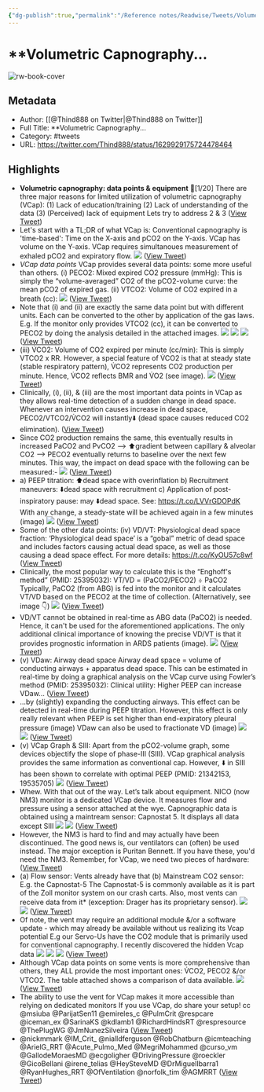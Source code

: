 ```yaml
---
{"dg-publish":true,"permalink":"/Reference notes/Readwise/Tweets/Volumetric Capnography.../"}
---
```


# **Volumetric Capnography...

![rw-book-cover](https://pbs.twimg.com/profile_images/1169851951967694848/MSzTbM57.jpg)

## Metadata
- Author: [[@Thind888 on Twitter\|@Thind888 on Twitter]]
- Full Title: **Volumetric Capnography...
- Category: #tweets
- URL: https://twitter.com/Thind888/status/1629929175724478464

## Highlights
- **Volumetric capnography: data points & equipment**
  🧵[1/20]
  There are three major reasons for limited utilization of volumetric capnography (VCap):
  (1) Lack of education/training
  (2) Lack of understanding of the data
  (3) (Perceived) lack of equipment
  Lets try to address 2 & 3 ([View Tweet](https://twitter.com/Thind888/status/1629929175724478464))
- Let's start with a TL;DR of what VCap is:
  Conventional capnography is 'time-based': Time on the X-axis and pCO2 on the Y-axis.
  VCap has volume on the Y-axis.
  VCap requires simultanoues measurement of exhaled pCO2 and expiratory flow. 
  ![](https://pbs.twimg.com/media/Fp6mCekaAAAZyea.jpg) ([View Tweet](https://twitter.com/Thind888/status/1629929177175724032))
- *VCap data points*
  VCap provides several data points: some more useful than others.
  (i) PECO2: Mixed expired CO2 pressure (mmHg):
  This is simply the “volume-averaged” CO2 of the pCO2-volume curve: the mean pCO2 of expired gas.
  (ii) VTCO2: Volume of CO2 expired in a breath (cc): 
  ![](https://pbs.twimg.com/media/Fp6mJr8aQAAlEWH.jpg) ([View Tweet](https://twitter.com/Thind888/status/1629929179860045824))
- Note that (i) and (ii) are exactly the same data point but with different units.
  Each can be converted to the other by application of the gas laws.
  E.g. If the monitor only provides VTCO2 (cc), it can be converted to PECO2 by doing the analysis detailed in the attached images. 
  ![](https://pbs.twimg.com/media/Fp6mP_ZaQAA9gWa.jpg) 
  ![](https://pbs.twimg.com/media/Fp6mRE0aQAAkQ9X.jpg) 
  ![](https://pbs.twimg.com/media/Fp6mRxjaEAAO1QE.jpg) ([View Tweet](https://twitter.com/Thind888/status/1629929182385025024))
- (iii) V̇CO2: Volume of CO2 expired per minute (cc/min):
  This is simply VTCO2 x RR.
  However, a special feature of V̇CO2 is that at steady state (stable respiratory pattern), V̇CO2 represents CO2 production per minute.
  Hence, V̇CO2 reflects BMR and V̇O2 (see image). 
  ![](https://pbs.twimg.com/media/Fp6mZjcacAAJhUJ.jpg) ([View Tweet](https://twitter.com/Thind888/status/1629929185035812865))
- Clinically, (i), (ii), & (iii) are the most important data points in VCap as they allows real-time detection of a sudden change in dead space.
  Whenever an intervention causes increase in dead space, PECO2/VTCO2/V̇CO2 will instantly⬇️ (dead space causes reduced CO2 elimination). ([View Tweet](https://twitter.com/Thind888/status/1629929187514671104))
- Since CO2 production remains the same, this eventually results in increased PaCO2 and PvCO2 --> ⬆️gradient between capillary & alveolar CO2 --> PECO2 eventually returns to baseline over the next few minutes.
  This way, the impact on dead space with the following can be measured:- 
  ![](https://pbs.twimg.com/media/Fp6m4qdaUAA1xju.jpg) ([View Tweet](https://twitter.com/Thind888/status/1629929188735213569))
- a) PEEP titration: ⬆️dead space with overinflation
  b) Recruitment maneuvers: ⬇️dead space with recruitment
  c) Application of post-inspiratory pause: may ⬇️dead space. See:
  https://t.co/LVVrGDOPdK
  With any change, a steady-state will be achieved again in a few minutes (image) 
  ![](https://pbs.twimg.com/media/Fp6njNBaUAAgM62.jpg) ([View Tweet](https://twitter.com/Thind888/status/1629929191658635264))
- Some of the other data points:
  (iv) VD/VT: Physiological dead space fraction:
  ‘Physiological dead space’ is a “gobal” metric of dead space and includes factors causing actual dead space, as well as those causing a dead space effect.
  For more details:
  https://t.co/KyOU57c8wf ([View Tweet](https://twitter.com/Thind888/status/1629929194565279744))
- Clinically, the most popular way to calculate this is the “Enghoff's method” (PMID: 25395032):
  VT/VD = (PaCO2/PECO2) ÷ PaCO2
  Typically, PaCO2 (from ABG) is fed into the monitor and it calculates VT/VD based on the PECO2 at the time of collection. 
  (Alternatively, see image 👇) 
  ![](https://pbs.twimg.com/media/Fp6npkdakAAwSTm.jpg) ([View Tweet](https://twitter.com/Thind888/status/1629929195932635136))
- VD/VT cannot be obtained in real-time as ABG data (PaCO2) is needed. Hence, it can't be used for the aforementioned applications.
  The only additional clinical importance of knowing the precise VD/VT is that it provides prognostic information in ARDS patients (image). 
  ![](https://pbs.twimg.com/media/Fp6nuPiaQAA8j7u.jpg) ([View Tweet](https://twitter.com/Thind888/status/1629929198436646912))
- (v) VDaw: Airway dead space
  Airway dead space = volume of conducting airways + apparatus dead space.
  This can be estimated in real-time by doing a graphical analysis on the VCap curve using Fowler’s method (PMID: 25395032):
  Clinical utility:
  Higher PEEP can increase VDaw... ([View Tweet](https://twitter.com/Thind888/status/1629929200600903680))
- ...by (slightly) expanding the conducting airways. This effect can be detected in real-time during PEEP titration.
  However, this effect is only really relevant when PEEP is set higher than end-expiratory pleural pressure (image)
  VDaw can also be used to fractionate VD (image) 
  ![](https://pbs.twimg.com/media/Fp6n2FtaQAEGY1L.jpg) 
  ![](https://pbs.twimg.com/media/Fp6pZRmakAIoiEB.png) ([View Tweet](https://twitter.com/Thind888/status/1629929201817260032))
- (v) VCap Graph & SIII:
  Apart from the pCO2-volume graph, some devices objectify the slope of phase-III (SIII).
  VCap graphical analysis provides the same information as conventional cap.
  However, ⬇️ in SIII has been shown to correlate with optimal PEEP (PMID: 21342153, 19535705) 
  ![](https://pbs.twimg.com/media/Fp6rjxXaQAAvm1t.jpg) ([View Tweet](https://twitter.com/Thind888/status/1629929204413513728))
- Whew. With that out of the way. Let’s talk about equipment.
  NICO (now NM3) monitor is a dedicated VCap device. It measures flow and pressure using a sensor attached at the wye. Capnographic data is obtained using a maintream sensor: Capnostat 5.
  It displays all data except SIII 
  ![](https://pbs.twimg.com/media/Fp6pg-KaAAEC3F0.jpg) 
  ![](https://pbs.twimg.com/media/Fp6plQYaIAAMnJr.jpg) ([View Tweet](https://twitter.com/Thind888/status/1629929206825238531))
- However, the NM3 is hard to find and may actually have been discontinued.
  The good news is, our ventilators can (often) be used instead. The major exception is Puritan Bennett. If you have these, you'd need the NM3.
  Remember, for VCap, we need two pieces of hardware: ([View Tweet](https://twitter.com/Thind888/status/1629929209937420289))
- (a) Flow sensor: Vents already have that
  (b) Mainstream CO2 sensor: E.g. the Capnostat-5
  The Capnostat-5 is commonly available as it is part of the Zoll monitor system on our crash carts. Also, most vents can receive data from it* (exception: Drager has its proprietary sensor). 
  ![](https://pbs.twimg.com/media/Fp6pvzVaAAE--cE.jpg) 
  ![](https://pbs.twimg.com/media/Fp6p5TYagAES_Sm.png) ([View Tweet](https://twitter.com/Thind888/status/1629929211149557760))
- Of note, the vent may require an additional module &/or a software update - which may already be available without us realizing its Vcap potential
  E.g our Servo-Us have the CO2 module that is primarily used for conventional capnography. I recently discovered the hidden Vcap data 
  ![](https://pbs.twimg.com/media/Fp6p8_QakAAf_jC.jpg) 
  ![](https://pbs.twimg.com/media/Fp6p-SSaYAEMjTA.jpg) 
  ![](https://pbs.twimg.com/media/Fp6qdnoaYAAzbTa.jpg) ([View Tweet](https://twitter.com/Thind888/status/1629929214832185345))
- Although VCap data points on some vents is more comprehensive than others, they ALL provide the most important ones: V̇CO2, PECO2 &/or VTCO2.
  The table attached shows a comparison of data available. 
  ![](https://pbs.twimg.com/media/Fp6qjbjakAEBjNB.jpg) ([View Tweet](https://twitter.com/Thind888/status/1629929218414112768))
- The ability to use the vent for VCap makes it more accessible than relying on dedicated monitors
  If you use VCap, do share your setup!
  cc
  @msiuba @ParijatSen11 @emireles_c @PulmCrit @respcare @iceman_ex @SarinaKS @kdlamb1 @RichardHindsRT @respresource @ThePlugWG @JmNunezSilveira ([View Tweet](https://twitter.com/Thind888/status/1629929221052305410))
- @nickmmark @IM_Crit_ @nialldferguson @RobChatburn @icmteaching @ArielG_RRT @Acute_Pulmo_Med @MegriMohammed @curso_vm @GallodeMoraesMD @ecgoligher @DrivingPressure @roeckler @GicoBellani @irene_telias @HeySteveMD @DrMiguelIbarra1 @RyanHughes_RRT @OfVentilation @norfolk_tim @AGMRRT ([View Tweet](https://twitter.com/Thind888/status/1629929222272860161))
